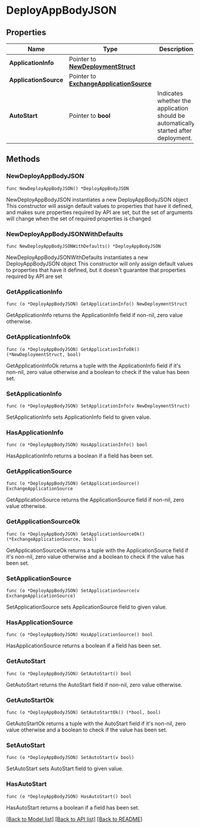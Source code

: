 # DeployAppBodyJSON

## Properties

Name | Type | Description | Notes
------------ | ------------- | ------------- | -------------
**ApplicationInfo** | Pointer to [**NewDeploymentStruct**](NewDeploymentStruct.md) |  | [optional] 
**ApplicationSource** | Pointer to [**ExchangeApplicationSource**](ExchangeApplicationSource.md) |  | [optional] 
**AutoStart** | Pointer to **bool** | Indicates whether the application should be automatically started after deployment. | [optional] 

## Methods

### NewDeployAppBodyJSON

`func NewDeployAppBodyJSON() *DeployAppBodyJSON`

NewDeployAppBodyJSON instantiates a new DeployAppBodyJSON object
This constructor will assign default values to properties that have it defined,
and makes sure properties required by API are set, but the set of arguments
will change when the set of required properties is changed

### NewDeployAppBodyJSONWithDefaults

`func NewDeployAppBodyJSONWithDefaults() *DeployAppBodyJSON`

NewDeployAppBodyJSONWithDefaults instantiates a new DeployAppBodyJSON object
This constructor will only assign default values to properties that have it defined,
but it doesn't guarantee that properties required by API are set

### GetApplicationInfo

`func (o *DeployAppBodyJSON) GetApplicationInfo() NewDeploymentStruct`

GetApplicationInfo returns the ApplicationInfo field if non-nil, zero value otherwise.

### GetApplicationInfoOk

`func (o *DeployAppBodyJSON) GetApplicationInfoOk() (*NewDeploymentStruct, bool)`

GetApplicationInfoOk returns a tuple with the ApplicationInfo field if it's non-nil, zero value otherwise
and a boolean to check if the value has been set.

### SetApplicationInfo

`func (o *DeployAppBodyJSON) SetApplicationInfo(v NewDeploymentStruct)`

SetApplicationInfo sets ApplicationInfo field to given value.

### HasApplicationInfo

`func (o *DeployAppBodyJSON) HasApplicationInfo() bool`

HasApplicationInfo returns a boolean if a field has been set.

### GetApplicationSource

`func (o *DeployAppBodyJSON) GetApplicationSource() ExchangeApplicationSource`

GetApplicationSource returns the ApplicationSource field if non-nil, zero value otherwise.

### GetApplicationSourceOk

`func (o *DeployAppBodyJSON) GetApplicationSourceOk() (*ExchangeApplicationSource, bool)`

GetApplicationSourceOk returns a tuple with the ApplicationSource field if it's non-nil, zero value otherwise
and a boolean to check if the value has been set.

### SetApplicationSource

`func (o *DeployAppBodyJSON) SetApplicationSource(v ExchangeApplicationSource)`

SetApplicationSource sets ApplicationSource field to given value.

### HasApplicationSource

`func (o *DeployAppBodyJSON) HasApplicationSource() bool`

HasApplicationSource returns a boolean if a field has been set.

### GetAutoStart

`func (o *DeployAppBodyJSON) GetAutoStart() bool`

GetAutoStart returns the AutoStart field if non-nil, zero value otherwise.

### GetAutoStartOk

`func (o *DeployAppBodyJSON) GetAutoStartOk() (*bool, bool)`

GetAutoStartOk returns a tuple with the AutoStart field if it's non-nil, zero value otherwise
and a boolean to check if the value has been set.

### SetAutoStart

`func (o *DeployAppBodyJSON) SetAutoStart(v bool)`

SetAutoStart sets AutoStart field to given value.

### HasAutoStart

`func (o *DeployAppBodyJSON) HasAutoStart() bool`

HasAutoStart returns a boolean if a field has been set.


[[Back to Model list]](../README.md#documentation-for-models) [[Back to API list]](../README.md#documentation-for-api-endpoints) [[Back to README]](../README.md)


